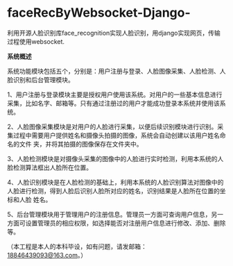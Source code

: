 # faceRecByWebsocket-Django-

利用开源人脸识别库face_recognition实现人脸识别，用django实现网页，传输过程使用websocket.

**系统概述**

系统功能模块包括五个，分别是：用户注册与登录、人脸图像采集、人脸检测、人脸识别和后台管理模块。

1、用户注册与登录模块主要是授权用户使用该系统。对用户的一些基本信息进行采集，比如名字、邮箱等。只有通过注册过的用户才能成功登录本系统并使用该系统。

2、人脸图像采集模块是对用户的人脸进行采集，以便后续识别模块进行识别。采集过程中需要用户提供姓名和摄像头拍摄的图像，系统会自动创建以该用户姓名命名的文件
夹，并将其拍摄的图像保存在文件夹中。

3、人脸检测模块是对摄像头采集的图像中的人脸进行实时检测，利用本系统的人脸检测算法框出人脸所在位置。

4、人脸识别模块是在人脸检测的基础上，利用本系统的人脸识别算法对图像中的人脸进行检测，得到人脸后识别人脸所对应的姓名，识别结果是人脸所在位置的坐标和人脸
姓名。

5、后台管理模块用于管理用户的注册信息。管理员一方面可查询用户信息，另一方面可设置管理员的相应权限，如选择能否对注册用户信息进行修改、添加、删除等。

（本工程是本人的本科毕设，如有问题，请发邮箱：18846439093@163.com。）
